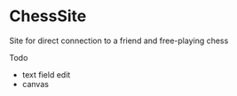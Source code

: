 # ChessSite

Site for direct connection to a friend and free-playing chess

Todo
- text field edit
- canvas

